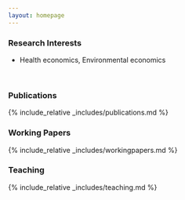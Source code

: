 ```yaml
---
layout: homepage
---
```

<!--
## About Me

I am a Ph.D. student at ...
-->

### Research Interests

- Health economics, Environmental economics
<br>

### Publications

{% include_relative _includes/publications.md %}


### Working Papers

{% include_relative _includes/workingpapers.md %}

### Teaching

{% include_relative _includes/teaching.md %}
  
<!--h4 style="margin:0 10px 0;">Instructor, Georgia State University</h4>
<ul style="margin:0 0 5px;">
  <li><autocolor>Mathematical Economics (ECON 4930/6030): Spring 2024</autocolor></li>
</ul>
<!--
{% include_relative _includes/services.md %}
-->
